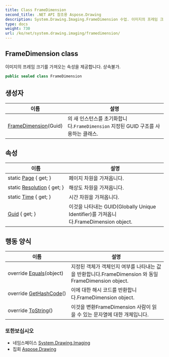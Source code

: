 ```yaml
---
title: Class FrameDimension
second_title: .NET API 참조용 Aspose.Drawing
description: System.Drawing.Imaging.FrameDimension 수업. 이미지의 프레임 크기를 가져오는 속성을 제공합니다. 상속불가.
type: docs
weight: 730
url: /ko/net/system.drawing.imaging/framedimension/
---
```

## FrameDimension class

이미지의 프레임 크기를 가져오는 속성을 제공합니다. 상속불가.

```csharp
public sealed class FrameDimension
```

## 생성자

| 이름 | 설명 |
| --- | --- |
| [FrameDimension](framedimension/)(Guid) | 의 새 인스턴스를 초기화합니다.`FrameDimension` 지정된 GUID 구조를 사용하는 클래스. |

## 속성

| 이름 | 설명 |
| --- | --- |
| static [Page](../../system.drawing.imaging/framedimension/page/) { get; } | 페이지 차원을 가져옵니다. |
| static [Resolution](../../system.drawing.imaging/framedimension/resolution/) { get; } | 해상도 차원을 가져옵니다. |
| static [Time](../../system.drawing.imaging/framedimension/time/) { get; } | 시간 차원을 가져옵니다. |
| [Guid](../../system.drawing.imaging/framedimension/guid/) { get; } | 이것을 나타내는 GUID(Globally Unique Identifier)를 가져옵니다.FrameDimension object. |

## 행동 양식

| 이름 | 설명 |
| --- | --- |
| override [Equals](../../system.drawing.imaging/framedimension/equals/)(object) | 지정된 객체가 객체인지 여부를 나타내는 값을 반환합니다.FrameDimension 와 동일FrameDimension object. |
| override [GetHashCode](../../system.drawing.imaging/framedimension/gethashcode/)() | 이에 대한 해시 코드를 반환합니다.FrameDimension object. |
| override [ToString](../../system.drawing.imaging/framedimension/tostring/)() | 이것을 변환FrameDimension 사람이 읽을 수 있는 문자열에 대한 개체입니다. |

### 또한보십시오

* 네임스페이스 [System.Drawing.Imaging](../../system.drawing.imaging/)
* 집회 [Aspose.Drawing](../../)


